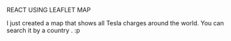 REACT USING LEAFLET MAP

I just created a map that shows all Tesla charges around the world. You can search it by a country . :p
